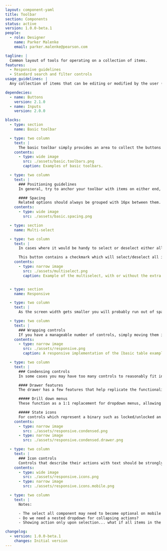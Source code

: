 ```yaml
---
layout: component-yaml
title: Toolbar
section: Components
status: active
version: 1.0.0-beta.1
people:
  - role: Designer
    name: Parker Malenke
    email: parker.malenke@pearson.com

tagline: |
  Common layout of tools for operating on a collection of items.
features:
  - Responsive guidelines
  - Standard search and filter controls
usage_guidelines: |
  Any collection of items that can be editing or modified by the user (e.g. table, list, grid view, etc.) should consider using this component.

dependecies:
  - name: Buttons
    version: 2.1.0
  - name: Inputs
    version: 2.0.0

blocks:
  - type: section
    name: Basic toolbar

  - type: two column
    text: |
      The basic toolbar simply provides an area to collect the buttons and inputs that modify your collection of items. For example, you may offer the ability to delete selected items, or filter the collection.
    contents:
      - type: wide image
        src: ./assets/basic.toolbars.png
        caption: Examples of basic toolbars.

  - type: two column
    text: |
      ### Positioning guidelines
      In general, try to anchor your toolbar with items on either end, or center every item.

      #### Spacing
      Related options should always be grouped with 16px between them. Logical groups of controls may be separated further by either a static 28px or a dynamic space which flexes with the size of the container.
    contents:
      - type: wide image
        src: ./assets/basic.spacing.png

  - type: section
    name: Multi-select

  - type: two column
    text: |
      In cases where it would be handy to select or deselect either all items or some large subset at once you can include the multiselect button.

      This button contains a checkmark which will select/deselect all items in the collection. It may be paired with a dropdown that offers subsets for selection, such as only the TAs from a list of students.
    contents:
      - type: narrow image
        src: ./assets/multiselect.png
        caption: Example of the multiselect, with or without the extra dropdown options.


  - type: section
    name: Responsive

  - type: two column
    text: |
      As the screen width gets smaller you will probably run out of space to include all tools on a single row. There are a couple ways to adapt the design to account for this.

  - type: two column
    text: |
      ### Wrapping controls
      If you have a manageable number of controls, simply moving them into two or more lines is a straightforward solution. In this case buttons and controls should always be fully justified and consume 100% of the available space. Try to avoid placing more than two items per row at the smallest breakpoints, and try to avoid using more than three rows total.
    contents:
      - type: narrow image
        src: ./assets/responsive.png
        caption: A responsive implementation of the [basic table examples](#basic-toolbar) from above.

  - type: two column
    text: |
      ### Condensing controls
      In some cases you may have too many controls to reasonably fit in a multi-row layout. In this case you may combine less important controls under a "More" button which will open a drawer containing the remaining options.

      #### Drawer features
      The drawer has a few features that help replicate the functionality of more advanced controls. These include:

      ##### Drill down menus
      These function as a 1:1 replacement for dropdown menus, allowing the user to tap into an item and choose from a list of options.

      ##### State icons
      For controls which represent a binary such as locked/unlocked an icon may be included to indicate the current state.
    contents:
      - type: narrow image
        src: ./assets/responsive.condensed.png
      - type: narrow image
        src: ./assets/responsive.condensed.drawer.png

  - type: two column
    text: |
      ### Icon controls
      Controls that describe their actions with text should be strongly preferred, however there are cases where you may need to use icons due to space constraints. Prefer to use icons only for well recognized actions, like delete, favorite/like, etc.
    contents:
      - type: wide image
        src: ./assets/responsive.icons.png
      - type: narrow image
        src: ./assets/responsive.icons.mobile.png

  - type: two column
    text: |
      Notes:

      - The select all component may need to become optional on mobile for space reasons, this matches the typical iOS convention at least
      - Do we need a nested dropdown for collapsing actions?
      - Showing action only upon selection... what if all items in the toolbar are actions? Give a message prompting to select? <-- testing candidate

changelog:
  - version: 1.0.0-beta.1
    changes: Initial version
---
```

